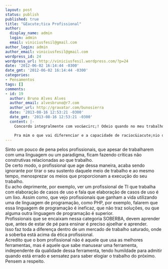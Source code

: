 ```yaml
---
layout: post
status: publish
published: true
title: "&Eacute;tica Profissional"
author:
  display_name: admin
  login: admin
  email: viniciusfesil@gmail.com
author_login: admin
author_email: viniciusfesil@gmail.com
wordpress_id: 24
wordpress_url: http://viniciusfesil.wordpress.com/?p=24
date: '2012-06-02 16:14:44 -0300'
date_gmt: '2012-06-02 16:14:44 -0300'
categories:
- Pensamentos
tags: []
comments:
- id: 19
  author: Bruno Alves Alves
  author_email: alvesbruno@r7.com
  author_url: http://gravatar.com/bunosierra
  date: '2013-08-16 12:53:21 -0300'
  date_gmt: '2013-08-16 12:53:21 -0300'
  content: |-
    Concordo integralmente com voc&ecirc;! Odeio quando no meu trabalho come&ccedil;a as discuss&otilde;es sobre qual linguagem &eacute; melhor, ou qual sistema operacional &eacute; superior.

    Pra mim o que vai diferenciar e a capacidade de racioc&iacute;nio da pessoa e n&atilde;o qual as ferramentas que ela utiliza.
---
```

<p>Sinto um pouco de pena pelos profissionais, que apesar de trabalharem com uma linguagem ou um paradigma, ficam fazendo cr&iacute;ticas n&atilde;o construtivas relacionadas ao que trabalho.<br />
De certo modo, o profissional que age dessa maneira, acaba sendo ignorante por tirar o seu sustento daquele meio de trabalho e ao mesmo tempo, menosprezar os meios que proporcionam a execu&ccedil;&atilde;o do seu trabalho.<br />
Eu acho deprimente, por exemplo, ver um profissional de TI que trabalha com elabora&ccedil;&atilde;o de casos de uso e fala que elabora&ccedil;&atilde;o de casos de uso &eacute; um lixo. Assim como, que vejo profissionais que ganham a vida utilizando uma de linguagem de programa&ccedil;&atilde;o, como PHP, por exemplo, falarem que essa linguagem de programa&ccedil;&atilde;o &eacute; ineficaz, que n&atilde;o traz solu&ccedil;&otilde;es, ou que alguma outra linguagem de programa&ccedil;&atilde;o &eacute; superior.<br />
Profissionais que se encaixam nessa categoria SOBERBA, devem aprender que, antes de estar de p&eacute; para ensinar &eacute; preciso ajoelhar e aprender.<br />
Isso faz toda a diferen&ccedil;a dentro de um mercado de trabalho saturado, onde a soberba est&aacute; acima da &eacute;tica profissional.<br />
Acredito que o bom profissional n&atilde;o &eacute; aquele que usa as melhores ferramentas, mas &eacute; aquele que sabe manusear uma ferramenta, independente da qualidade dessa ferramenta, tendo humildade para admitir quando est&aacute; errado e sensatez para saber elogiar o trabalho do pr&oacute;ximo.<br />
Pensem a respeito.</p>
